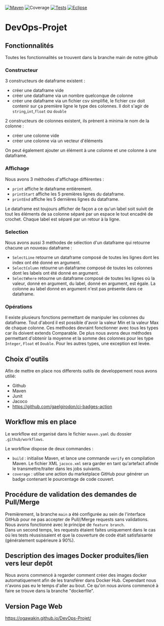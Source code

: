 [![Maven](https://maven-badges.herokuapp.com/maven-central/cz.jirutka.rsql/rsql-parser/badge.svg)](https://maven.apache.org/)
![Coverage](https://img.shields.io/endpoint?url=https%3A%2F%2Fgist.githubusercontent.com%2FOgawakin%2F8e07fede48571430cfd340cb3829b165%2Fraw%2F766b11478a7ee75a0711215402ab5f9df1e862e6%2FDevOps-Projet-jacoco-coverage.json)
[![Tests](https://badgen.net/badge/icon/Tests?icon=bitcoin-lightning&label)](https://junit.org/junit5/)
[![Eclipse](https://badgen.net/badge/icon/eclipse?icon=eclipse&label)](https://junit.org/junit5/)

# **DevOps-Projet**

## **Fonctionnalités**

Toutes les fonctionnalités se trouvent dans la branche main de notre github

### Constructeur

3 constructeurs de dataframe existent :
- créer une dataframe vide
- créer une dataframe via un nombre quelconque de colonne
- créer une dataframe via un fichier csv simplifié, le fichier csv doit contenir sur ça première ligne le type des colonnes. Il doit s'agir de `string`,`int`,`float` ou `double`

2 constructeurs de colonnes existent, ils prènent à minima le nom de la colonne :
- créer une colonne vide
- créer une colonne via un vecteur d'éléments

On peut également ajouter un élément à une colonne et une colonne à une dataframe.

### Affichage

Nous avons 3 méthodes d'affichage différentes :
- `print` affiche le dataframe entièrement.
- `printStart` affiche les 5 premières lignes du dataframe.
- `printEnd` affiche les 5 dernières lignes du dataframe.
    
Le dataframe est toujours afficher de façon a ce qu'un label soit suivit de tout les éléments de sa colonne séparé par un espace le tout encadré de crochet. Chaque label est séparé par un retour à la ligne.

### Selection

Nous avons aussi 3 méthodes de sélection d'un dataframe qui retourne chacune un nouveau dataframe :
- `SelectLine` retourne un dataframe composé de toutes les lignes dont les index ont été donné en argument.
- `SelectColumn` retourne un dataframe composé de toutes les colonnes dont les labels ont été donné en argument.
- `SelectWhere` retourne un dataframe composé de toutes les lignes où la valeur, donné en argument, du label, donné en argument, est égale. La colonne au label donné en argument n'est pas présente dans ce dataframe.

### Opérations

Il existe plusieurs fonctions permettant de manipuler les colonnes du dataframe. Tout d'abord il est possible d'avoir la valeur Min et la valeur Max de chaque colonne. Ces methodes devraint fonctionner avec tous les types car ils doivent extends Comparable. De plus nous avons deux méthodes permettant d'obtenir la moyenne et la somme des colonnes pour les type `Integer`, `Float` et `Double`. Pour les autres types, une exception est levée. 


## **Choix d'outils**

Afin de mettre en place nos differents outils de developpement nous avons utilié:
- Github
- Maven
- Junit
- Jacoco
- https://github.com/gaelgirodon/ci-badges-action

## **Workflow mis en place**
Le workflow est organisé dans le fichier `maven.yaml` du dossier `.github/workflows`.

Le workflow dispose de deux commandes : 
- ```build``` : initialise Maven, et lance une commande `verify` en compilation Maven. Le fichier XML `jacoco.xml` sera garder en tant qu'artefact afinde le transmettre/traiter dans les jobs suivants.
- ``coverage`` : utilse une action du marketplace GitHub pour générer un badge contenant le pourcentage de code couvert.

## **Procédure de validation des demandes de Pull/Merge**

Premièrement, la branche `main` a été configurée au sein de l'interface GitHub pour ne pas accepter de Pull//Merge requests sans validations.
Nous avons fonctionné avec le principe de `feature branch`.\
Dans un second temps, les requests étaient faites uniquement dans le cas où les tests réussissaient et que la couverture de code était satisfaisante (généralement supérieure à 90%).

## **Description des images Docker produites/lien vers leur depôt**

Nous avons commencé à regarder comment créer des images docker automatiquement afin de les transférer dans Docker Hub. Cependant nous n'avons pas eu le temps d'aller au bout. Ce qu'on nous avions commencé à faire se trouve dans la branche "dockerfile".

## **Version Page Web**
https://ogawakin.github.io/DevOps-Projet/
